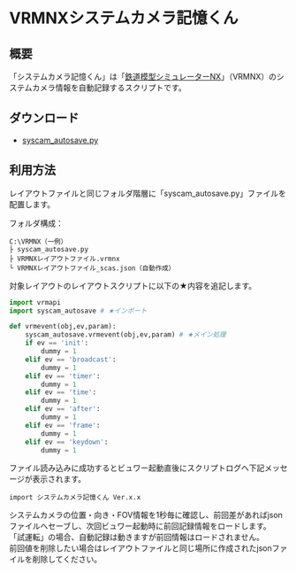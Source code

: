 # VRMNXシステムカメラ記憶くん

## 概要
「システムカメラ記憶くん」は「[鉄道模型シミュレーターNX](http://www.imagic.co.jp/hobby/products/vrmnx/ "鉄道模型シミュレーターNX")」（VRMNX）のシステムカメラ情報を自動記録するスクリプトです。

## ダウンロード
- [syscam_autosave.py](https://raw.githubusercontent.com/CaldiaNX/vrmnx-syscam-autosave/main/syscam_autosave.py)

## 利用方法
レイアウトファイルと同じフォルダ階層に「syscam_autosave.py」ファイルを配置します。  

フォルダ構成：
```
C:\VRMNX（一例）
├ syscam_autosave.py
├ VRMNXレイアウトファイル.vrmnx
└ VRMNXレイアウトファイル_scas.json（自動作成）
```

対象レイアウトのレイアウトスクリプトに以下の★内容を追記します。  

```py
import vrmapi
import syscam_autosave # ★インポート

def vrmevent(obj,ev,param):
    syscam_autosave.vrmevent(obj,ev,param) # ★メイン処理
    if ev == 'init':
        dummy = 1
    elif ev == 'broadcast':
        dummy = 1
    elif ev == 'timer':
        dummy = 1
    elif ev == 'time':
        dummy = 1
    elif ev == 'after':
        dummy = 1
    elif ev == 'frame':
        dummy = 1
    elif ev == 'keydown':
        dummy = 1
```

ファイル読み込みに成功するとビュワー起動直後にスクリプトログへ下記メッセージが表示されます。

```
import システムカメラ記憶くん Ver.x.x
```

システムカメラの位置・向き・FOV情報を1秒毎に確認し、前回差があればjsonファイルへセーブし、次回ビュワー起動時に前回記録情報をロードします。  
「試運転」の場合、自動記録は動きますが前回情報はロードされません。  
前回値を削除したい場合はレイアウトファイルと同じ場所に作成されたjsonファイルを削除してください。